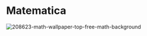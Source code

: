 # Matematica
![208623-math-wallpaper-top-free-math-background](https://github.com/Dilectus-a-Deo/Matematica/assets/156959341/1cdbdb6d-7c52-4e99-913f-6b937f0efb33)

